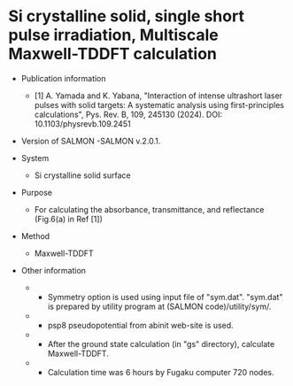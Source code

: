 # Si crystalline solid, single short pulse irradiation, Multiscale Maxwell-TDDFT calculation

- Publication information
  - [1] A. Yamada and K. Yabana, "Interaction of intense ultrashort laser pulses with solid targets: A systematic analysis using first-principles calculations", Pys. Rev. B, 109, 245130 (2024). DOI: 10.1103/physrevb.109.2451

- Version of SALMON
  -SALMON v.2.0.1.

- System
  - Si crystalline solid surface

- Purpose
  - For calculating the absorbance, transmittance, and reflectance (Fig.6(a) in Ref [1])

- Method
  - Maxwell-TDDFT 


- Other information
  - * Symmetry option is used using input file of "sym.dat". "sym.dat" is prepared by utility program at (SALMON code)/utility/sym/.
  - * psp8 pseudopotential from abinit web-site is used.
  - * After the ground state calculation (in "gs" directory), calculate Maxwell-TDDFT. 
  - * Calculation time was 6 hours by Fugaku computer 720 nodes.

